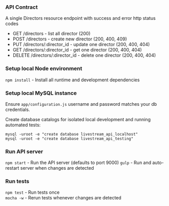 ### API Contract
A single Directors resource endpoint with success and error http status codes
* GET /directors - list all director (200)
* POST /directors - create new director (200, 400, 409)
* PUT /directors/:director_id - update one director (200, 400, 404)
* GET /directors/:director_id - get one director (200, 400, 404)
* DELETE /directors/:director_id - delete one director (200, 400, 404)

### Setup local Node environment
`npm install` - Install all runtime and development dependencies

### Setup local MySQL instance

Ensure `app/configuration.js` username and password matches your db credentials.

Create database catalogs for isolated local development and running automated tests:

```
mysql -uroot -e "create database livestream_api_localhost"
mysql -uroot -e "create database livestream_api_testing"
```

### Run API server
`npm start` - Run the API server (defaults to port 9000)
`gulp` - Run and auto-restart server when changes are detected

### Run tests
`npm test` - Run tests once  
`mocha -w` - Rerun tests whenever changes are detected  

